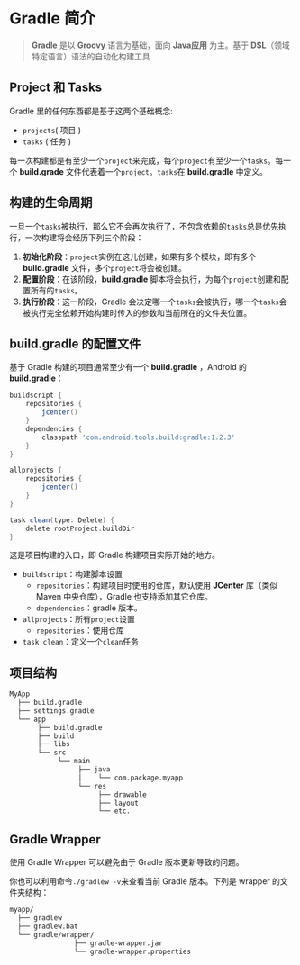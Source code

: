 # Gradle 简介

> **Gradle** 是以 **Groovy** 语言为基础，面向 **Java应用** 为主。基于 **DSL**（领域特定语言）语法的自动化构建工具

## Project 和 Tasks

Gradle 里的任何东西都是基于这两个基础概念:

* `projects`( 项目 )
* `tasks` ( 任务 )

每一次构建都是有至少一个`project`来完成，每个`project`有至少一个`tasks`。每一个 **build.grade** 文件代表着一个`project`。`tasks`在 **build.gradle** 中定义。

## 构建的生命周期

一旦一个`tasks`被执行，那么它不会再次执行了，不包含依赖的`tasks`总是优先执行，一次构建将会经历下列三个阶段：

1. **初始化阶段**：`project`实例在这儿创建，如果有多个模块，即有多个 **build.gradle** 文件，多个`project`将会被创建。
2. **配置阶段**：在该阶段，**build.gradle** 脚本将会执行，为每个`project`创建和配置所有的`tasks`。
3. **执行阶段**：这一阶段，Gradle 会决定哪一个`tasks`会被执行，哪一个`tasks`会被执行完全依赖开始构建时传入的参数和当前所在的文件夹位置。

## build.gradle 的配置文件

基于 Gradle 构建的项目通常至少有一个 **build.gradle** ，Android 的 **build.gradle**：

```groovy
buildscript {
    repositories {
        jcenter()
    }
    dependencies {
        classpath 'com.android.tools.build:gradle:1.2.3'
    }
}

allprojects {
    repositories {
        jcenter()
    }
}

task clean(type: Delete) {
    delete rootProject.buildDir
}
```

这是项目构建的入口，即 Gradle 构建项目实际开始的地方。

* `buildscript`：构建脚本设置
  * `repositories`：构建项目时使用的仓库，默认使用 **JCenter** 库（类似 Maven 中央仓库），Gradle 也支持添加其它仓库。
  * `dependencies`：gradle 版本。
* `allprojects`：所有`project`设置
  * `repositories`：使用仓库
* `task clean`：定义一个`clean`任务

## 项目结构

```bash
MyApp
  ├── build.gradle
  ├── settings.gradle
  └── app
       ├── build.gradle
       ├── build
       ├── libs
       └── src
            └── main
                 ├── java
                 │    └── com.package.myapp
                 └── res
                      ├── drawable
                      ├── layout
                      └── etc.
```

## Gradle Wrapper

使用 Gradle Wrapper 可以避免由于 Gradle 版本更新导致的问题。

你也可以利用命令`./gradlew -v`来查看当前 Gradle 版本。下列是 wrapper 的文件夹结构：

```bash
myapp/
  ├── gradlew
  ├── gradlew.bat
  └── gradle/wrapper/
                ├── gradle-wrapper.jar
                └── gradle-wrapper.properties
```